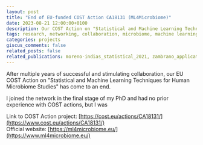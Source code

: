 ```yaml
---
layout: post
title: "End of EU-funded COST Action CA18131 (ML4Microbiome)"
date: 2023-08-21 12:00:00+0100
description: Our COST Action on "Statistical and Machine Learning Techniques for Human Microbiome Studies" has come to an end.
tags: research, networking, collaboration, microbiome, machine learning
categories: projects
giscus_comments: false
related_posts: false
related_publications: moreno-indias_statistical_2021, zambrano_applications_2021, delia_advancing_2023, papoutsoglou_machine_2023, marcos_zambrano_toolbox_2023
---
```


After multiple years of successful and stimulating collaboration, our EU COST Action on "Statistical and Machine Learning Techniques for Human Microbiome Studies" has come to an end.

I joined the network in the final stage of my PhD and had no prior experience with COST actions, but I was 

Link to COST Action project: [https://cost.eu/actions/CA18131/](https://www.cost.eu/actions/CA18131/)  
Official website: [https://ml4microbiome.eu/](https://www.ml4microbiome.eu/)  